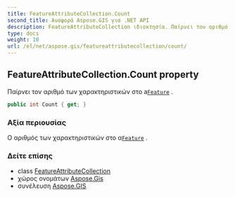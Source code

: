 ```yaml
---
title: FeatureAttributeCollection.Count
second_title: Αναφορά Aspose.GIS για .NET API
description: FeatureAttributeCollection ιδιοκτησία. Παίρνει τον αριθμό των χαρακτηριστικών στο aFeature .
type: docs
weight: 10
url: /el/net/aspose.gis/featureattributecollection/count/
---
```

## FeatureAttributeCollection.Count property

Παίρνει τον αριθμό των χαρακτηριστικών στο a[`Feature`](../../feature/) .

```csharp
public int Count { get; }
```

### Αξία περιουσίας

Ο αριθμός των χαρακτηριστικών στο α[`Feature`](../../feature/) .

### Δείτε επίσης

* class [FeatureAttributeCollection](../)
* χώρος ονομάτων [Aspose.Gis](../../featureattributecollection/)
* συνέλευση [Aspose.GIS](../../../)



